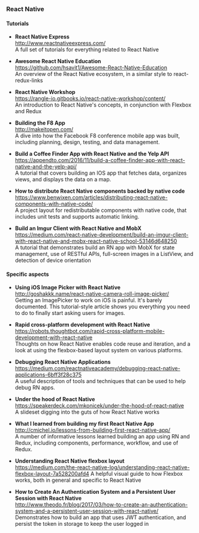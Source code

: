 ### React Native


#### Tutorials

- **React Native Express**  
  http://www.reactnativeexpress.com/  
  A full set of tutorials for everything related to React Native

- **Awesome React Native Education**  
  https://github.com/hsavit1/Awesome-React-Native-Education  
  An overview of the React Native ecosystem, in a similar style to react-redux-links
  
- **React Native Workshop**  
  https://rangle-io.gitbooks.io/react-native-workshop/content/  
  An introduction to React Native's concepts, in conjunction with Flexbox and Redux
  
- **Building the F8 App**  
  http://makeitopen.com/  
  A dive into how the Facebook F8 conference mobile app was built, including planning, design, testing, and data management.
  
- **Build a Coffee Finder App with React Native and the Yelp API**  
  https://appendto.com/2016/11/build-a-coffee-finder-app-with-react-native-and-the-yelp-api/  
  A tutorial that covers building an IOS app that fetches data, organizes views, and displays the data on a map.
  
- **How to distribute React Native components backed by native code**  
  https://www.benwixen.com/articles/distributing-react-native-components-with-native-code/  
  A project layout for redistributable components with native code, that includes unit tests and supports automatic linking.
  
- **Build an Imgur Client with React Native and MobX**  
  https://medium.com/react-native-development/build-an-imgur-client-with-react-native-and-mobx-react-native-school-53146d648250  
  A tutorial that demonstrates build an RN app with MobX for state management, use of RESTful APIs, full-screen images in a ListView, and detection of device orientation
  

  
#### Specific aspects

- **Using iOS Image Picker with React Native**  
  http://goshakkk.name/react-native-camera-roll-image-picker/  
  Getting an ImagePicker to work on iOS is painful. It's barely documented. This tutorial-style article shows you everything you need to do to finally start asking users for images.

- **Rapid cross-platform development with React Native**  
  https://robots.thoughtbot.com/rapid-cross-platform-mobile-development-with-react-native  
  Thoughts on how React Native enables code reuse and iteration, and a look at using the flexbox-based layout system on various platforms.
  
- **Debugging React Native Applications**  
  https://medium.com/reactnativeacademy/debugging-react-native-applications-6bff3f28c375  
  A useful description of tools and techniques that can be used to help debug RN apps.
  
- **Under the hood of React Native**  
  https://speakerdeck.com/mkonicek/under-the-hood-of-react-native  
  A slideset digging into the guts of how React Native works
  
- **What I learned from building my first React Native App**  
  http://cmichel.io/lessons-from-building-first-react-native-app/  
  A number of informative lessons learned building an app using RN and Redux, including components, performance, workflow, and use of Redux.
  
- **Understanding React Native flexbox layout**  
  https://medium.com/the-react-native-log/understanding-react-native-flexbox-layout-7a528200afd4  A helpful visual guide to how Flexbox works, both in general and specific to React Native
  
- **How to Create An Authentication System and a Persistent User Session with React Native**  
  http://www.theodo.fr/blog/2017/03/how-to-create-an-authentication-system-and-a-persistent-user-session-with-react-native/  
  Demonstrates how to build an app that uses JWT authentication, and persist the token in storage to keep the user logged in